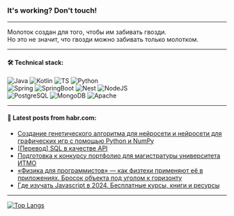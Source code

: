 ### It's working? Don't touch!

---
Молоток создан для того, чтобы им забивать гвозди. <br>
Но это не значит, что гвозди можно забивать только молотком.

---

#### 🛠️ Technical stack:

![Java](https://img.shields.io/badge/Java-informational?logo=Oracle&style=flat&logoColor=white&color=FF4500)
![Kotlin](https://img.shields.io/badge/Kotlin-informational?logo=Kotlin&style=flat&logoColor=white&color=774D97)
![TS](https://img.shields.io/badge/TypeScript-informational?logo=typeScript&style=flat&logoColor=black&color=017acc)
![Python](https://img.shields.io/badge/Python-informational?logo=Python&style=flat&logoColor=black&color=ffdd54) <br>
![Spring](https://img.shields.io/badge/Spring-informational?logo=Spring&style=flat&logoColor=white&color=6DB33F) 
![SpringBoot](https://img.shields.io/badge/SpringBoot-informational?logo=SpringBoot&style=flat&logoColor=white&color=6DB33F)
![Nest](https://img.shields.io/badge/NestJS-informational?logo=NestJS&style=flat&logoColor=white&color=E0234E) 
![NodeJS](https://img.shields.io/badge/NodeJS-informational?logo=node.js&style=flat&logoColor=white&color=70A760)<br>
![PostgreSQL](https://img.shields.io/badge/PostgreSQL-informational?logo=PostgreSQL&style=flat&logoColor=white&color=DAA520)
![MongoDB](https://img.shields.io/badge/MongoDB-informational?logo=MongoDB&style=flat&logoColor=white&color=870000)
![Apache](https://img.shields.io/badge/Apache-informational?logo=apache&style=flat&logoColor=white&color=f74e28)

___  

#### 💬 Latest posts from habr.com:

<!-- BLOG-POST-LIST:START -->
- [Создание генетического алгоритма для нейросети и нейроcети для графических игр с помощью Python и NumPy](https://habr.com/ru/articles/799123/?utm_source=habrahabr&utm_medium=rss&utm_campaign=799123)
- [[Перевод] SQL в качестве API](https://habr.com/ru/companies/timeweb/articles/798937/?utm_source=habrahabr&utm_medium=rss&utm_campaign=798937)
- [Подготовка к конкурсу портфолио для магистратуры университета ИТМО](https://habr.com/ru/articles/799119/?utm_source=habrahabr&utm_medium=rss&utm_campaign=799119)
- [«Физика для программистов» — как физтехи применяют её в приложениях. Бросок объекта под уголом к горизонту](https://habr.com/ru/articles/799117/?utm_source=habrahabr&utm_medium=rss&utm_campaign=799117)
- [Где изучать Javascript в 2024. Бесплатные курсы, книги и ресурсы](https://habr.com/ru/articles/799099/?utm_source=habrahabr&utm_medium=rss&utm_campaign=799099)
<!-- BLOG-POST-LIST:END -->

---
[![Top Langs](https://github-readme-stats-git-master-advtsetting-gmailcom.vercel.app/api/top-langs/?username=zloylis&langs_count=10&hide_title=false&title_color=e6edf3&size_weight=0.5&count_weight=0.5&layout=compact&hide_border=true&theme=dracula)](https://github.com/zloylis)
<!--![GitHub stats](https://github-readme-stats-git-master-advtsetting-gmailcom.vercel.app/api?username=zloylis&show_icons=true&hide_border=true&theme=dracula&hide_title=true&include_all_commits=true&count_private=true&hide=contribs&hide_rank=true)-->
